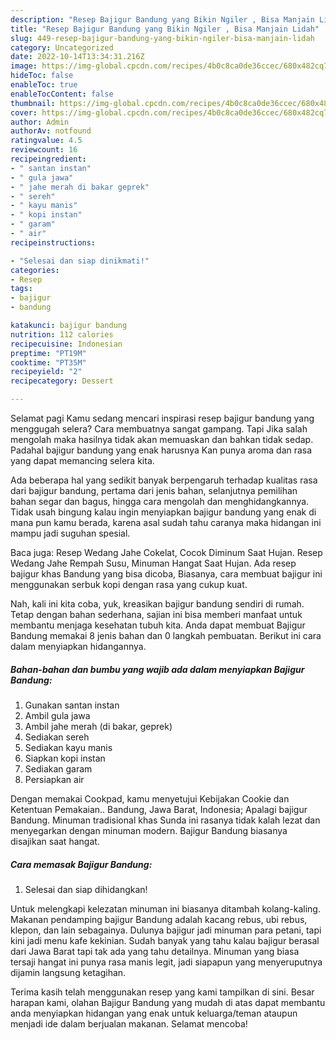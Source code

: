 ```yaml
---
description: "Resep Bajigur Bandung yang Bikin Ngiler , Bisa Manjain Lidah"
title: "Resep Bajigur Bandung yang Bikin Ngiler , Bisa Manjain Lidah"
slug: 449-resep-bajigur-bandung-yang-bikin-ngiler-bisa-manjain-lidah
category: Uncategorized
date: 2022-10-14T13:34:31.216Z
image: https://img-global.cpcdn.com/recipes/4b0c8ca0de36ccec/680x482cq70/bajigur-bandung-foto-resep-utama.jpg
hideToc: false
enableToc: true
enableTocContent: false
thumbnail: https://img-global.cpcdn.com/recipes/4b0c8ca0de36ccec/680x482cq70/bajigur-bandung-foto-resep-utama.jpg
cover: https://img-global.cpcdn.com/recipes/4b0c8ca0de36ccec/680x482cq70/bajigur-bandung-foto-resep-utama.jpg
author: Admin
authorAv: notfound
ratingvalue: 4.5
reviewcount: 16
recipeingredient:
- " santan instan"
- " gula jawa"
- " jahe merah di bakar geprek"
- " sereh"
- " kayu manis"
- " kopi instan"
- " garam"
- " air"
recipeinstructions:

- "Selesai dan siap dinikmati!"
categories:
- Resep
tags:
- bajigur
- bandung

katakunci: bajigur bandung 
nutrition: 112 calories
recipecuisine: Indonesian
preptime: "PT19M"
cooktime: "PT35M"
recipeyield: "2"
recipecategory: Dessert

---
```



Selamat pagi Kamu sedang mencari inspirasi resep bajigur bandung yang menggugah selera? Cara membuatnya sangat gampang. Tapi Jika salah mengolah maka hasilnya tidak akan memuaskan dan bahkan tidak sedap. Padahal bajigur bandung yang enak harusnya Kan punya aroma dan rasa yang dapat memancing selera kita.


Ada beberapa hal yang sedikit banyak berpengaruh terhadap kualitas rasa dari bajigur bandung, pertama dari jenis bahan, selanjutnya pemilihan bahan segar dan bagus, hingga cara mengolah dan menghidangkannya. Tidak usah bingung kalau ingin menyiapkan bajigur bandung yang enak di mana pun kamu berada, karena asal sudah tahu caranya maka hidangan ini mampu jadi suguhan spesial.

Baca juga: Resep Wedang Jahe Cokelat, Cocok Diminum Saat Hujan. Resep Wedang Jahe Rempah Susu, Minuman Hangat Saat Hujan. Ada resep bajigur khas Bandung yang bisa dicoba, Biasanya, cara membuat bajigur ini menggunakan serbuk kopi dengan rasa yang cukup kuat.


Nah, kali ini kita coba, yuk, kreasikan bajigur bandung sendiri di rumah. Tetap dengan bahan sederhana, sajian ini bisa memberi manfaat untuk membantu menjaga kesehatan tubuh kita. Anda dapat membuat Bajigur Bandung memakai 8 jenis bahan dan 0 langkah pembuatan. Berikut ini cara dalam menyiapkan hidangannya.

<!--inarticleads1-->

##### Bahan-bahan dan bumbu yang wajib ada dalam menyiapkan Bajigur Bandung:

1. Gunakan  santan instan
1. Ambil  gula jawa
1. Ambil  jahe merah (di bakar, geprek)
1. Sediakan  sereh
1. Sediakan  kayu manis
1. Siapkan  kopi instan
1. Sediakan  garam
1. Persiapkan  air


Dengan memakai Cookpad, kamu menyetujui Kebijakan Cookie dan Ketentuan Pemakaian.. Bandung, Jawa Barat, Indonesia; Apalagi bajigur Bandung. Minuman tradisional khas Sunda ini rasanya tidak kalah lezat dan menyegarkan dengan minuman modern. Bajigur Bandung biasanya disajikan saat hangat. 

<!--inarticleads2-->

##### Cara memasak Bajigur Bandung:


1. Selesai dan siap dihidangkan!

Untuk melengkapi kelezatan minuman ini biasanya ditambah kolang-kaling. Makanan pendamping bajigur Bandung adalah kacang rebus, ubi rebus, klepon, dan lain sebagainya. Dulunya bajigur jadi minuman para petani, tapi kini jadi menu kafe kekinian. Sudah banyak yang tahu kalau bajigur berasal dari Jawa Barat tapi tak ada yang tahu detailnya. Minuman yang biasa tersaji hangat ini punya rasa manis legit, jadi siapapun yang menyeruputnya dijamin langsung ketagihan. 

Terima kasih telah menggunakan resep yang kami tampilkan di sini. Besar harapan kami, olahan Bajigur Bandung yang mudah di atas dapat membantu anda menyiapkan hidangan yang enak untuk keluarga/teman ataupun menjadi ide dalam berjualan makanan. Selamat mencoba!
